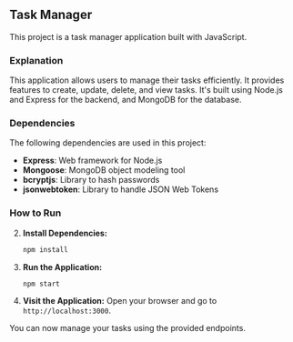 ## Task Manager

This project is a task manager application built with JavaScript.

### Explanation

This application allows users to manage their tasks efficiently. It provides features to create, update, delete, and view tasks. It's built using Node.js and Express for the backend, and MongoDB for the database.

### Dependencies

The following dependencies are used in this project:

- **Express**: Web framework for Node.js
- **Mongoose**: MongoDB object modeling tool
- **bcryptjs**: Library to hash passwords
- **jsonwebtoken**: Library to handle JSON Web Tokens

### How to Run 

2. **Install Dependencies:**
   ```bash
   npm install
   ```

3. **Run the Application:**
   ```bash
   npm start
   ```

4. **Visit the Application:**
   Open your browser and go to `http://localhost:3000`.

You can now manage your tasks using the provided endpoints.
